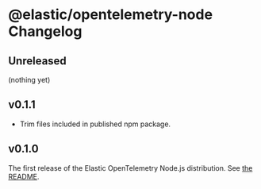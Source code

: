 # @elastic/opentelemetry-node Changelog

## Unreleased

(nothing yet)

## v0.1.1

- Trim files included in published npm package.

## v0.1.0

The first release of the Elastic OpenTelemetry Node.js distribution.
See [the README](https://github.com/elastic/elastic-otel-node/tree/main/packages/opentelemetry-node#readme).
